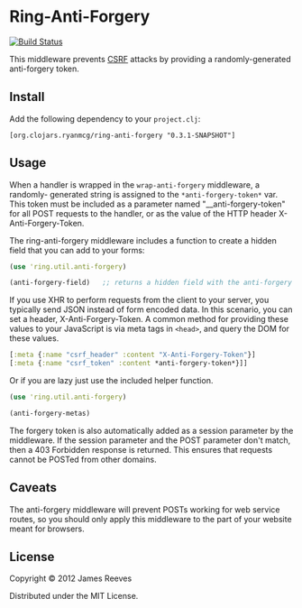 # Ring-Anti-Forgery

[![Build Status](https://secure.travis-ci.org/weavejester/ring-anti-forgery.png)](http://travis-ci.org/weavejester/ring-anti-forgery)

This middleware prevents [CSRF][1] attacks by providing a randomly-generated
anti-forgery token.

## Install

Add the following dependency to your `project.clj`:

    [org.clojars.ryanmcg/ring-anti-forgery "0.3.1-SNAPSHOT"]

## Usage

When a handler is wrapped in the `wrap-anti-forgery` middleware, a randomly-
generated string is assigned to the `*anti-forgery-token*` var. This token must
be included as a parameter named "__anti-forgery-token" for all POST requests
to the handler, or as the value of the HTTP header X-Anti-Forgery-Token.

The ring-anti-forgery middleware includes a function to create a
hidden field that you can add to your forms:

```clojure
(use 'ring.util.anti-forgery)

(anti-forgery-field)   ;; returns a hidden field with the anti-forgery token
```

If you use XHR to perform requests from the client to your server, you typically
send JSON instead of form encoded data. In this scenario, you can set a header,
X-Anti-Forgery-Token. A common method for providing these values to your
JavaScript is via meta tags in `<head>`, and query the DOM for these values.

```clojure
[:meta {:name "csrf_header" :content "X-Anti-Forgery-Token"}]
[:meta {:name "csrf_token" :content *anti-forgery-token*}]]
```

Or if you are lazy just use the included helper function.

```clojure
(use 'ring.util.anti-forgery)

(anti-forgery-metas)
```

The forgery token is also automatically added as a session parameter
by the middleware. If the session parameter and the POST parameter
don't match, then a 403 Forbidden response is returned. This ensures
that requests cannot be POSTed from other domains.

## Caveats

The anti-forgery middleware will prevent POSTs working for web service routes,
so you should only apply this middleware to the part of your website meant
for browsers.

[1]: http://en.wikipedia.org/wiki/Cross-site_request_forgery

## License

Copyright © 2012 James Reeves

Distributed under the MIT License.
